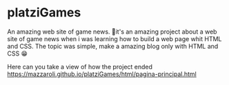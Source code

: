 # platziGames
An amazing web site of game news. 💚it's an amazing project about a web site of game news when i was learning how to build a web page whit HTML and CSS. The topic was simple, make a amazing blog only with HTML and CSS 😁

Here can you take a view of how the project ended https://mazzaroli.github.io/platziGames/html/pagina-principal.html
